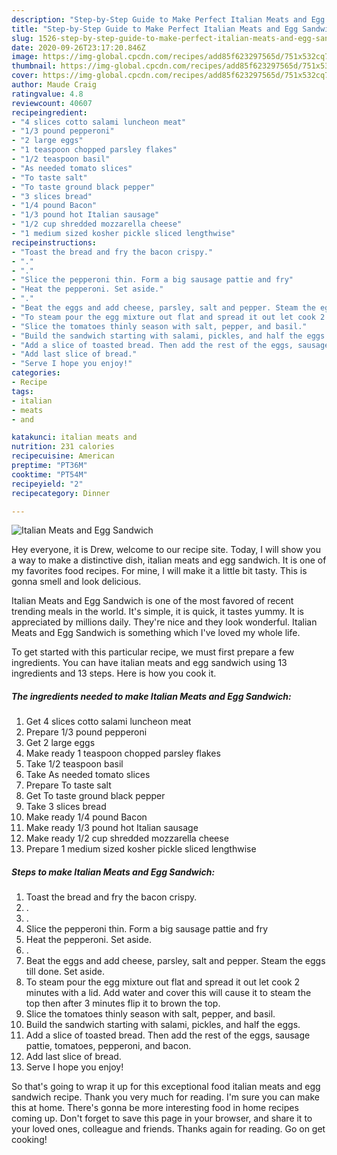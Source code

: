```yaml
---
description: "Step-by-Step Guide to Make Perfect Italian Meats and Egg Sandwich"
title: "Step-by-Step Guide to Make Perfect Italian Meats and Egg Sandwich"
slug: 1526-step-by-step-guide-to-make-perfect-italian-meats-and-egg-sandwich
date: 2020-09-26T23:17:20.846Z
image: https://img-global.cpcdn.com/recipes/add85f623297565d/751x532cq70/italian-meats-and-egg-sandwich-recipe-main-photo.jpg
thumbnail: https://img-global.cpcdn.com/recipes/add85f623297565d/751x532cq70/italian-meats-and-egg-sandwich-recipe-main-photo.jpg
cover: https://img-global.cpcdn.com/recipes/add85f623297565d/751x532cq70/italian-meats-and-egg-sandwich-recipe-main-photo.jpg
author: Maude Craig
ratingvalue: 4.8
reviewcount: 40607
recipeingredient:
- "4 slices cotto salami luncheon meat"
- "1/3 pound pepperoni"
- "2 large eggs"
- "1 teaspoon chopped parsley flakes"
- "1/2 teaspoon basil"
- "As needed tomato slices"
- "To taste salt"
- "To taste ground black pepper"
- "3 slices bread"
- "1/4 pound Bacon"
- "1/3 pound hot Italian sausage"
- "1/2 cup shredded mozzarella cheese"
- "1 medium sized kosher pickle sliced lengthwise"
recipeinstructions:
- "Toast the bread and fry the bacon crispy."
- "."
- "."
- "Slice the pepperoni thin. Form a big sausage pattie and fry"
- "Heat the pepperoni. Set aside."
- "."
- "Beat the eggs and add cheese, parsley, salt and pepper. Steam the eggs till done. Set aside."
- "To steam pour the egg mixture out flat and spread it out let cook 2 minutes with a lid. Add water and cover this will cause it to steam the top then after 3 minutes flip it to brown the top."
- "Slice the tomatoes thinly season with salt, pepper, and basil."
- "Build the sandwich starting with salami, pickles, and half the eggs."
- "Add a slice of toasted bread. Then add the rest of the eggs, sausage pattie, tomatoes, pepperoni, and bacon."
- "Add last slice of bread."
- "Serve I hope you enjoy!"
categories:
- Recipe
tags:
- italian
- meats
- and

katakunci: italian meats and 
nutrition: 231 calories
recipecuisine: American
preptime: "PT36M"
cooktime: "PT54M"
recipeyield: "2"
recipecategory: Dinner

---
```



![Italian Meats and Egg Sandwich](https://img-global.cpcdn.com/recipes/add85f623297565d/751x532cq70/italian-meats-and-egg-sandwich-recipe-main-photo.jpg)

Hey everyone, it is Drew, welcome to our recipe site. Today, I will show you a way to make a distinctive dish, italian meats and egg sandwich. It is one of my favorites food recipes. For mine, I will make it a little bit tasty. This is gonna smell and look delicious.

Italian Meats and Egg Sandwich is one of the most favored of recent trending meals in the world. It's simple, it is quick, it tastes yummy. It is appreciated by millions daily. They're nice and they look wonderful. Italian Meats and Egg Sandwich is something which I've loved my whole life.




To get started with this particular recipe, we must first prepare a few ingredients. You can have italian meats and egg sandwich using 13 ingredients and 13 steps. Here is how you cook it.

<!--inarticleads1-->

##### The ingredients needed to make Italian Meats and Egg Sandwich:

1. Get 4 slices cotto salami luncheon meat
1. Prepare 1/3 pound pepperoni
1. Get 2 large eggs
1. Make ready 1 teaspoon chopped parsley flakes
1. Take 1/2 teaspoon basil
1. Take As needed tomato slices
1. Prepare To taste salt
1. Get To taste ground black pepper
1. Take 3 slices bread
1. Make ready 1/4 pound Bacon
1. Make ready 1/3 pound hot Italian sausage
1. Make ready 1/2 cup shredded mozzarella cheese
1. Prepare 1 medium sized kosher pickle sliced lengthwise




<!--inarticleads2-->

##### Steps to make Italian Meats and Egg Sandwich:

1. Toast the bread and fry the bacon crispy.
1. .
1. .
1. Slice the pepperoni thin. Form a big sausage pattie and fry
1. Heat the pepperoni. Set aside.
1. .
1. Beat the eggs and add cheese, parsley, salt and pepper. Steam the eggs till done. Set aside.
1. To steam pour the egg mixture out flat and spread it out let cook 2 minutes with a lid. Add water and cover this will cause it to steam the top then after 3 minutes flip it to brown the top.
1. Slice the tomatoes thinly season with salt, pepper, and basil.
1. Build the sandwich starting with salami, pickles, and half the eggs.
1. Add a slice of toasted bread. Then add the rest of the eggs, sausage pattie, tomatoes, pepperoni, and bacon.
1. Add last slice of bread.
1. Serve I hope you enjoy!




So that's going to wrap it up for this exceptional food italian meats and egg sandwich recipe. Thank you very much for reading. I'm sure you can make this at home. There's gonna be more interesting food in home recipes coming up. Don't forget to save this page in your browser, and share it to your loved ones, colleague and friends. Thanks again for reading. Go on get cooking!
